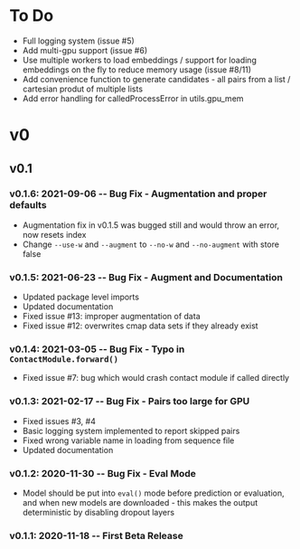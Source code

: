 # To Do
- Full logging system (issue #5)
- Add multi-gpu support (issue #6)
- Use multiple workers to load embeddings / support for loading embeddings on the fly to reduce memory usage (issue #8/11)
- Add convenience function to generate candidates - all pairs from a list / cartesian produt of multiple lists
- Add error handling for calledProcessError in utils.gpu_mem

# v0

## v0.1

### v0.1.6: 2021-09-06 -- Bug Fix - Augmentation and proper defaults
- Augmentation fix in v0.1.5 was bugged still and would throw an error, now resets index
- Change `--use-w` and `--augment` to `--no-w` and `--no-augment` with store false

### v0.1.5: 2021-06-23 -- Bug Fix - Augment and Documentation
- Updated package level imports 
- Updated documentation
- Fixed issue #13: improper augmentation of data
- Fixed issue #12: overwrites cmap data sets if they already exist

### v0.1.4: 2021-03-05 -- Bug Fix - Typo in `ContactModule.forward()`
- Fixed issue #7: bug which would crash contact module if called directly

### v0.1.3: 2021-02-17 -- Bug Fix - Pairs too large for GPU
- Fixed issues #3, #4
- Basic logging system implemented to report skipped pairs
- Fixed wrong variable name in loading from sequence file
- Updated documentation

### v0.1.2: 2020-11-30 -- Bug Fix - Eval Mode
- Model should be put into `eval()` mode before prediction or evaluation, and when new models are downloaded - this makes the output deterministic by disabling dropout layers

### v0.1.1: 2020-11-18 -- First Beta Release

